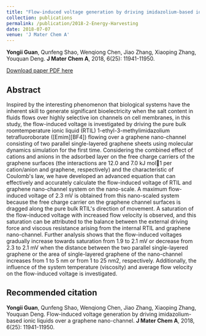```yaml
---
title: "Flow-induced voltage generation by driving imidazolium-based ionic liquids over a graphene nano-channel"
collection: publications
permalink: /publication/2018-2-Energy-Harvesting
date: 2018-07-07
venue: 'J Mater Chem A'
---
```


<b>Yongii Guan</b>, Qunfeng Shao, Wenqiong Chen, Jiao Zhang, Xiaoping Zhang, Youquan Deng. <b>J Mater Chem A</b>, 2018, 6(25): 11941-11950.

[Download paper PDF here](https://github.com/Yongji-Guan/Yongji-Guan.github.io/blob/master/files/2018-2.pdf)

## Abstract
Inspired by the interesting phenomenon that biological systems have the inherent skill to generate significant bioelectricity when the salt content in fluids flows over highly selective ion channels on cell membranes, in this study, the flow-induced voltage is investigated by driving the pure bulk roomtemperature ionic liquid (RTIL) 1-ethyl-3-methylimidazolium tetrafluoroborate ([Emim][BF4]) flowing over a graphene nano-channel consisting of two parallel single-layered graphene sheets using molecular dynamics simulation for the first time. Considering the combined effect of cations and anions in the adsorbed layer on the free charge carriers of the graphene surfaces (the interactions are 12.0 and 7.0 kJ mol1 per cation/anion and graphene, respectively) and the characteristic of Coulomb's law, we have developed an advanced equation that can effectively and accurately calculate the flow-induced voltage of RTIL and graphene nano-channel system on the nano-scale. A maximum flow-induced voltage of 2.3 mV is obtained from this nano-scaled system because the free charge carrier on the graphene channel surfaces is dragged along the pure bulk RTIL's direction of movement. A saturation of the flow-induced voltage with increased flow velocity is observed, and this saturation can be attributed to the balance between the external driving force and viscous resistance arising from the internal RTIL and graphene nano-channel. Further analysis shows that the flow-induced voltages gradually increase towards saturation from 1.9 to 2.1 mV or decrease from 2.3 to 2.1 mV when the distance between the two parallel single-layered graphene or the area of single-layered graphene of the nano-channel increases from 1 to 5 nm or from 1 to 25 nm2, respectively. Additionally, the influence of the system temperature (viscosity) and average flow velocity on the flow-induced voltage is investigated.

## Recommended citation
<b>Yongii Guan</b>, Qunfeng Shao, Wenqiong Chen, Jiao Zhang, Xiaoping Zhang, Youquan Deng. Flow-induced voltage generation by driving imidazolium-based ionic liquids over a graphene nano-channel. <b>J Mater Chem A</b>, 2018, 6(25): 11941-11950.